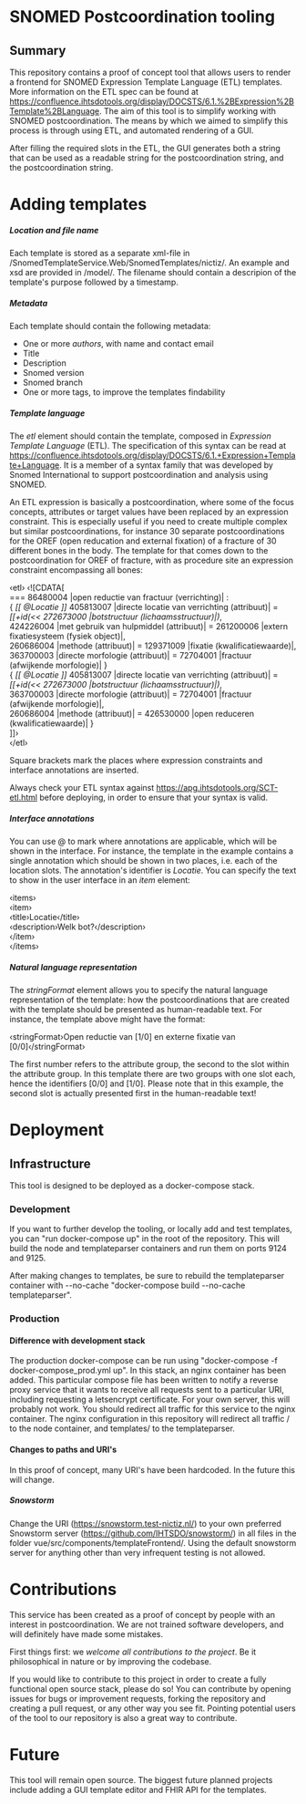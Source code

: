 # SNOMED Postcoordination tooling

## Summary
This repository contains a proof of concept tool that allows users to render a frontend for SNOMED Expression Template Language (ETL) templates.
More information on the ETL spec can be found at https://confluence.ihtsdotools.org/display/DOCSTS/6.1.%2BExpression%2BTemplate%2BLanguage.
The aim of this tool is to simplify working with SNOMED postcoordination. The means by which we aimed to simplify this process is through using ETL, and automated rendering of a GUI. 

After filling the required slots in the ETL, the GUI generates both a string that can be used as a readable string for the postcoordination string, and the postcoordination string.

# Adding templates
##### Location and file name
Each template is stored as a separate xml-file in /SnomedTemplateService.Web/SnomedTemplates/nictiz/. An example and xsd are provided in /model/. The filename should contain a descripion of the template's purpose followed by a timestamp.

##### Metadata
Each template should contain the following metadata:
* One or more *authors*, with name and contact email
* Title
* Description
* Snomed version
* Snomed branch
* One or more tags, to improve the templates findability

##### Template language
The *etl* element should contain the template, composed in *Expression Template Language* (ETL). The specification of this syntax can be read at 
https://confluence.ihtsdotools.org/display/DOCSTS/6.1.+Expression+Template+Language. It is a member of a syntax family that was developed 
by Snomed International to support postcoordination and analysis using SNOMED.

An ETL expression is basically a postcoordination, where some of the focus concepts, attributes or target values have been replaced by 
an expression constraint. This is especially useful if you need to create multiple complex but similar postcoordinations, for instance 
30 separate postcoordinations for the OREF (open reducation and external fixation) of a fracture of 30 different bones in the body. The template for that 
comes down to the postcoordination for OREF of fracture, with as procedure site an expression constraint encompassing all bones:

&lsaquo;etl&rsaquo; 
    &lsaquo;![CDATA[ <br>
=== 86480004 |open reductie van fractuur (verrichting)| : <br>
	{  *[[ @Locatie ]]* 405813007 |directe locatie van verrichting (attribuut)| = *[[+id(<< 272673000 |botstructuur (lichaamsstructuur)|)*, <br>
	424226004 |met gebruik van hulpmiddel (attribuut)| = 261200006 |extern fixatiesysteem (fysiek object)|, <br>
	260686004 |methode (attribuut)| = 129371009 |fixatie (kwalificatiewaarde)|, <br>
	363700003 |directe morfologie (attribuut)| = 72704001 |fractuur (afwijkende morfologie)| } <br>
	{ *[[ @Locatie ]]* 405813007 |directe locatie van verrichting (attribuut)| = *[[+id(<< 272673000 |botstructuur (lichaamsstructuur)|)*, <br>
	363700003 |directe morfologie (attribuut)| = 72704001 |fractuur (afwijkende morfologie)|, <br>
	260686004 |methode (attribuut)| = 426530000 |open reduceren (kwalificatiewaarde)| } <br>
]]&rsaquo; <br>
&lsaquo;/etl&rsaquo;

Square brackets mark the places where expression constraints and interface annotations are inserted.

Always check your ETL syntax against https://apg.ihtsdotools.org/SCT-etl.html before deploying, in order to ensure that your syntax is valid.

##### Interface annotations
You can use @ to mark where annotations are applicable, which will be shown in the interface. For instance, the template in the example contains
a single annotation which should be shown in two places, i.e. each of the location slots. The annotation's identifier is *Locatie*. You can specify the text to
show in the user interface in an *item* element:

&lsaquo;items&rsaquo; <br>
	&lsaquo;item&rsaquo; <br>
		&lsaquo;title&rsaquo;Locatie&lsaquo;/title&rsaquo; <br>
      	&lsaquo;description&rsaquo;Welk bot?&lsaquo;/description&rsaquo; <br>
    &lsaquo;/item&rsaquo; <br>
&lsaquo;/items&rsaquo; <br>

##### Natural language representation
The *stringFormat* element allows you to specify the natural language representation of the template: how the postcoordinations that are created
with the template should be presented as human-readable text. For instance, the template above might have the format:

&lsaquo;stringFormat&rsaquo;Open reductie van [1/0] en externe fixatie van [0/0]&lsaquo;/stringFormat&rsaquo;

The first number refers to the attribute group, the second to the slot within the attribute group. In this template there are two groups with one
slot each, hence the identifiers [0/0] and [1/0]. Please note that in this example, the second slot is actually presented first in the human-readable text!

# Deployment
## Infrastructure
This tool is designed to be deployed as a docker-compose stack.
### Development
If you want to further develop the tooling, or locally add and test templates, you can "run docker-compose up" in the root of the repository. This will build the node and templateparser containers and run them on ports 9124 and 9125.

After making changes to templates, be sure to rebuild the templateparser container with --no-cache "docker-compose build --no-cache templateparser".

### Production
#### Difference with development stack
The production docker-compose can be run using "docker-compose -f docker-compose_prod.yml up". In this stack, an nginx container has been added. This particular compose file has been written to notify a reverse proxy service that it wants to receive all requests sent to a particular URI, including requesting a letsencrypt certificate. For your own server, this will probably not work. You should redirect all traffic for this service to the nginx container. The nginx configuration in this repository will redirect all traffic / to the node container, and templates/ to the templateparser.

#### Changes to paths and URI's
In this proof of concept, many URI's have been hardcoded. In the future this will change.

##### Snowstorm
Change the URI (https://snowstorm.test-nictiz.nl/) to your own preferred Snowstorm server (https://github.com/IHTSDO/snowstorm/) in all files in the folder vue/src/components/templateFrontend/. Using the default snowstorm server for anything other than very infrequent testing is not allowed.

# Contributions
This service has been created as a proof of concept by people with an interest in postcoordination. We are not trained software developers, and will definitely have made some mistakes.

First things first: we *welcome all contributions to the project*. Be it philosophical in nature or by improving the codebase.

If you would like to contribute to this project in order to create a fully functional open source stack, please do so!
You can contribute by opening issues for bugs or improvement requests, forking the repository and creating a pull request, or any other way you see fit. Pointing potential users of the tool to our repository is also a great way to contribute.

# Future
This tool will remain open source. The biggest future planned projects include adding a GUI template editor and FHIR API for the templates.